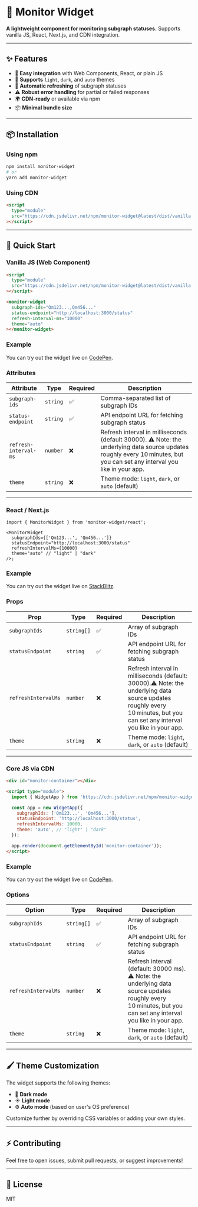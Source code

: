 # 🧭 Monitor Widget

**A lightweight component for monitoring subgraph statuses.** Supports vanilla
JS, React, Next.js, and CDN integration.

---

## ✨ Features

- 🚀 **Easy integration** with Web Components, React, or plain JS
- 🎨 **Supports** `light`, `dark`, and `auto` themes
- 🔄 **Automatic refreshing** of subgraph statuses
- ⚠️ **Robust error handling** for partial or failed responses
- 🌍 **CDN-ready** or available via npm
- 📦 **Minimal bundle size**

---

## 📦 Installation

### Using npm

```bash
npm install monitor-widget
# or
yarn add monitor-widget
```

### Using CDN

```html
<script
  type="module"
  src="https://cdn.jsdelivr.net/npm/monitor-widget@latest/dist/vanilla.mjs"
></script>
```

---

## 🚀 Quick Start

### Vanilla JS (Web Component)

```html
<script
  type="module"
  src="https://cdn.jsdelivr.net/npm/monitor-widget@latest/dist/vanilla.mjs"
></script>

<monitor-widget
  subgraph-ids="Qm123...,Qm456..."
  status-endpoint="http://localhost:3000/status"
  refresh-interval-ms="10000"
  theme="auto"
></monitor-widget>
```

### Example

You can try out the widget live on
[CodePen](https://codepen.io/vasylkivt/pen/JooaYvy?editors=1000).

### Attributes

| Attribute             | Type     | Required | Description                                                                                                                                                                |
| --------------------- | -------- | -------- | -------------------------------------------------------------------------------------------------------------------------------------------------------------------------- |
| `subgraph-ids`        | `string` | ✅       | Comma-separated list of subgraph IDs                                                                                                                                       |
| `status-endpoint`     | `string` | ✅       | API endpoint URL for fetching subgraph status                                                                                                                              |
| `refresh-interval-ms` | `number` | ❌       | Refresh interval in milliseconds (default 30000). ⚠️ Note: the underlying data source updates roughly every 10 minutes, but you can set any interval you like in your app. |
| `theme`               | `string` | ❌       | Theme mode: `light`, `dark`, or `auto` (default)                                                                                                                           |

---

### React / Next.js

```tsx
import { MonitorWidget } from 'monitor-widget/react';

<MonitorWidget
  subgraphIds={['Qm123...', 'Qm456...']}
  statusEndpoint="http://localhost:3000/status"
  refreshIntervalMs={10000}
  theme="auto" // "light" | "dark"
/>;
```

### Example

You can try out the widget live on
[StackBlitz](https://stackblitz.com/edit/stackblitz-starters-ngf4cda4?description=The%20React%20framework%20for%20production&file=package.json,app/layout.tsx,app/page.tsx&title=Next.js%20Starter).

### Props

| Prop                | Type       | Required | Description                                                                                                                                                                |
| ------------------- | ---------- | -------- | -------------------------------------------------------------------------------------------------------------------------------------------------------------------------- |
| `subgraphIds`       | `string[]` | ✅       | Array of subgraph IDs                                                                                                                                                      |
| `statusEndpoint`    | `string`   | ✅       | API endpoint URL for fetching subgraph status                                                                                                                              |
| `refreshIntervalMs` | `number`   | ❌       | Refresh interval in milliseconds (default: 30000).⚠️ Note: the underlying data source updates roughly every 10 minutes, but you can set any interval you like in your app. |
| `theme`             | `string`   | ❌       | Theme mode: `light`, `dark`, or `auto` (default)                                                                                                                           |

---

### Core JS via CDN

```html
<div id="monitor-container"></div>

<script type="module">
  import { WidgetApp } from 'https://cdn.jsdelivr.net/npm/monitor-widget@latest/dist/core.mjs';

  const app = new WidgetApp({
    subgraphIds: ['Qm123...', 'Qm456...'],
    statusEndpoint: 'http://localhost:3000/status',
    refreshIntervalMs: 10000,
    theme: 'auto', // "light" | "dark"
  });

  app.render(document.getElementById('monitor-container'));
</script>
```

### Example

You can try out the widget live on
[CodePen](https://codepen.io/vasylkivt/pen/ZYYMGNd).

### Options

| Option              | Type       | Required | Description                                                                                                                                                    |
| ------------------- | ---------- | -------- | -------------------------------------------------------------------------------------------------------------------------------------------------------------- |
| `subgraphIds`       | `string[]` | ✅       | Array of subgraph IDs                                                                                                                                          |
| `statusEndpoint`    | `string`   | ✅       | API endpoint URL for fetching subgraph status                                                                                                                  |
| `refreshIntervalMs` | `number`   | ❌       | Refresh interval (default: 30000 ms). ⚠️ Note: the underlying data source updates roughly every 10 minutes, but you can set any interval you like in your app. |
| `theme`             | `string`   | ❌       | Theme mode: `light`, `dark`, or `auto` (default)                                                                                                               |

---

## 🖌️ Theme Customization

The widget supports the following themes:

- 🌙 **Dark mode**
- ☀️ **Light mode**
- ⚙️ **Auto mode** (based on user's OS preference)

Customize further by overriding CSS variables or adding your own styles.

---

## ⚡️ Contributing

Feel free to open issues, submit pull requests, or suggest improvements!

---

## 📄 License

MIT
